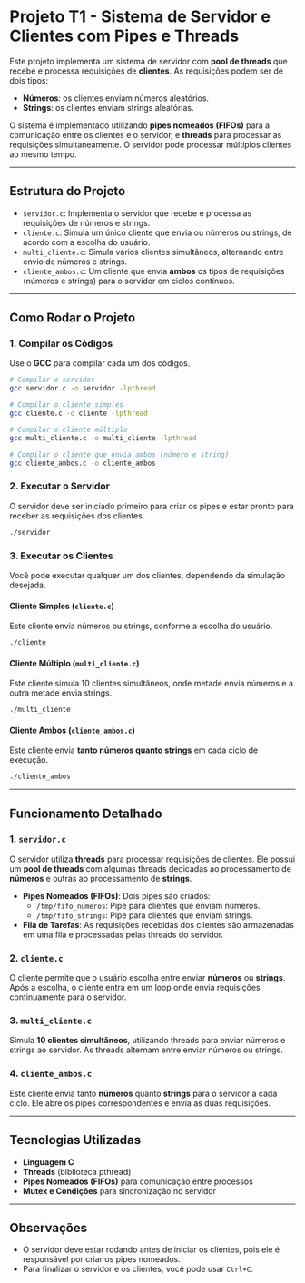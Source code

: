 # Projeto T1 - Sistema de Servidor e Clientes com Pipes e Threads

Este projeto implementa um sistema de servidor com **pool de threads** que recebe e processa requisições de **clientes**. As requisições podem ser de dois tipos:
- **Números**: os clientes enviam números aleatórios.
- **Strings**: os clientes enviam strings aleatórias.

O sistema é implementado utilizando **pipes nomeados (FIFOs)** para a comunicação entre os clientes e o servidor, e **threads** para processar as requisições simultaneamente. O servidor pode processar múltiplos clientes ao mesmo tempo.

---

## Estrutura do Projeto

- `servidor.c`: Implementa o servidor que recebe e processa as requisições de números e strings.
- `cliente.c`: Simula um único cliente que envia ou números ou strings, de acordo com a escolha do usuário.
- `multi_cliente.c`: Simula vários clientes simultâneos, alternando entre envio de números e strings.
- `cliente_ambos.c`: Um cliente que envia **ambos** os tipos de requisições (números e strings) para o servidor em ciclos contínuos.

---

## Como Rodar o Projeto

### 1. Compilar os Códigos

Use o **GCC** para compilar cada um dos códigos.

```bash
# Compilar o servidor
gcc servidor.c -o servidor -lpthread

# Compilar o cliente simples
gcc cliente.c -o cliente -lpthread

# Compilar o cliente múltiplo
gcc multi_cliente.c -o multi_cliente -lpthread

# Compilar o cliente que envia ambos (número e string)
gcc cliente_ambos.c -o cliente_ambos
```

### 2. Executar o Servidor

O servidor deve ser iniciado primeiro para criar os pipes e estar pronto para receber as requisições dos clientes.

```bash
./servidor
```

### 3. Executar os Clientes

Você pode executar qualquer um dos clientes, dependendo da simulação desejada.

#### Cliente Simples (`cliente.c`)

Este cliente envia números ou strings, conforme a escolha do usuário.

```bash
./cliente
```

#### Cliente Múltiplo (`multi_cliente.c`)

Este cliente simula 10 clientes simultâneos, onde metade envia números e a outra metade envia strings.

```bash
./multi_cliente
```

#### Cliente Ambos (`cliente_ambos.c`)

Este cliente envia **tanto números quanto strings** em cada ciclo de execução.

```bash
./cliente_ambos
```

---

## Funcionamento Detalhado

### 1. `servidor.c`
O servidor utiliza **threads** para processar requisições de clientes. Ele possui um **pool de threads** com algumas threads dedicadas ao processamento de **números** e outras ao processamento de **strings**.

- **Pipes Nomeados (FIFOs)**: Dois pipes são criados:
  - `/tmp/fifo_numeros`: Pipe para clientes que enviam números.
  - `/tmp/fifo_strings`: Pipe para clientes que enviam strings.
- **Fila de Tarefas**: As requisições recebidas dos clientes são armazenadas em uma fila e processadas pelas threads do servidor.

### 2. `cliente.c`
O cliente permite que o usuário escolha entre enviar **números** ou **strings**. Após a escolha, o cliente entra em um loop onde envia requisições continuamente para o servidor.

### 3. `multi_cliente.c`
Simula **10 clientes simultâneos**, utilizando threads para enviar números e strings ao servidor. As threads alternam entre enviar números ou strings.

### 4. `cliente_ambos.c`
Este cliente envia tanto **números** quanto **strings** para o servidor a cada ciclo. Ele abre os pipes correspondentes e envia as duas requisições.

---

## Tecnologias Utilizadas

- **Linguagem C**
- **Threads** (biblioteca pthread)
- **Pipes Nomeados (FIFOs)** para comunicação entre processos
- **Mutex e Condições** para sincronização no servidor

---

## Observações

- O servidor deve estar rodando antes de iniciar os clientes, pois ele é responsável por criar os pipes nomeados.
- Para finalizar o servidor e os clientes, você pode usar `Ctrl+C`.

